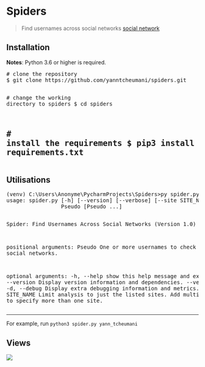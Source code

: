 # Spiders
   <blockquote>
        <p>
            Find usernames across social networks
            <a href="">social network</a>
            </p>
   </blockquote>
   <h2>Installation</h2>
   <strong>Notes</strong>: Python 3.6 or higher is required.
   <div class="highlight highlight-source-shell"><pre><span class="pl-c"><span class="pl-c">#</span> clone the repository</span>
$ git clone https://github.com/yanntcheumani/spiders.git

<span class="pl-c"><span class="pl-c">#</span> change the working directory to spiders</span>
$ <span class="pl-c1">cd</span> spiders

<span class="pl-c"><span class="pl-c">#</span> install the requirements</span>
$ pip3 install -r requirements.txt</pre></div>
------------
<h2>Utilisations</h2>
<div class="highlight highlight-source-shell"><pre>
(venv) C:\Users\Anonyme\PycharmProjects\Spiders>py spider.py --help
usage: spider.py [-h] [--version] [--verbose] [--site SITE_NAME]
                 Pseudo [Pseudo ...]

Spider: Find Usernames Across Social Networks (Version 1.0)

positional arguments:
  Pseudo                One or more usernames to check with social networks.

optional arguments:
  -h, --help            show this help message and exit
  --version             Display version information and dependencies.
  --verbose, -v, -d, --debug
                        Display extra debugging information and metrics.
  --site SITE_NAME      Limit analysis to just the listed sites. Add multiple
                        options to specify more than one site.
</pre>

---------------
<p>For example, run <code>python3 spider.py yann_tcheumani</code></p>
<h2>Views</h2>
<a target="_blank" rel="noopener noreferrer" href="/yanntcheumani/Hack/blob/master/screenshot/preview.png">
<img src="/yanntcheumani/Spider/raw/master/screenshot/preview.png" style="max-width:100%;"></a>

